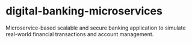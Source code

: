 # digital-banking-microservices
Microservice-based scalable and secure banking application to simulate real-world financial transactions and account management.
